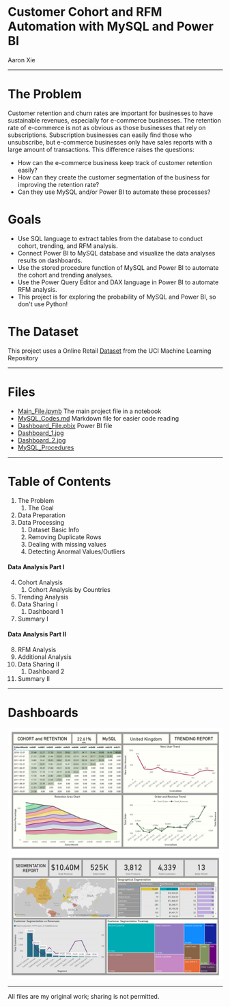 # Customer Cohort and RFM Automation with MySQL and Power BI
Aaron Xie
___

# The Problem
Customer retention and churn rates are important for businesses to have sustainable revenues, especially for e-commerce businesses. The retention rate of e-commerce is not as obvious as those businesses that rely on subscriptions. Subscription businesses can easily find those who unsubscribe, but e-commerce businesses only have sales reports with a large amount of transactions. This difference raises the questions: 
* How can the e-commerce business keep track of customer retention easily? 
* How can they create the customer segmentation of the business for improving the retention rate?
* Can they use MySQL and/or Power BI to automate these processes?

# Goals
* Use SQL language to extract tables from the database to conduct cohort, trending, and RFM analysis.
* Connect Power BI to MySQL database and visualize the data analyses results on dashboards.
* Use the stored procedure function of MySQL and Power BI to automate the cohort and trending analyses.
* Use the Power Query Editor and DAX language in Power BI to automate RFM analysis.
* This project is for exploring the probability of MySQL and Power BI, so don't use Python!

# The Dataset
This project uses a Online Retail [Dataset](https://archive.ics.uci.edu/ml/datasets/online+retail) from the UCI Machine Learning Repository
___
# Files
* [Main_File.ipynb](https://github.com/aaronxxie/Cohort-RFM-MySQL/blob/main/Main_File.ipynb) The main project file in a notebook
* [MySQL_Codes.md](https://github.com/aaronxxie/Cohort-RFM-MySQL/blob/main/MySQL_Codes.md) Markdown file for easier code reading
* [Dashboard_File.pbix](https://github.com/aaronxxie/Cohort-RFM-MySQL/blob/main/Dashboard_File.pbix) Power BI file
* [Dashboard_1.jpg](https://github.com/aaronxxie/Cohort-RFM-MySQL/blob/main/Dashboard_1.jpg)
* [Dashboard_2.jpg](https://github.com/aaronxxie/Cohort-RFM-MySQL/blob/main/Dashboard_2.jpg)
* [MySQL_Procedures](https://github.com/aaronxxie/Cohort-RFM-MySQL/tree/main/MySQL_Procedures)
___
# Table of Contents
1. The Problem
    1. The Goal
2. Data Preparation
3. Data Processing
    1. Dataset Basic Info
    2. Removing Duplicate Rows
    3. Dealing with missing values
    4. Detecting Anormal Values/Outliers

#### Data Analysis Part I
4. Cohort Analysis
    1. Cohort Analysis by Countries
5. Trending Analysis
6. Data Sharing I
    1. Dashboard 1
7. Summary I

#### Data Analysis Part II
8. RFM Analysis
9. Additional Analysis
10. Data Sharing II
    1. Dashboard 2
11. Summary II
___
# Dashboards
![Dashboard 1](https://github.com/aaronxxie/cohort-RFM-MySQL/blob/main/Dashboard_1.jpg?raw=true)
![Dashboard 2](https://github.com/aaronxxie/Cohort-RFM-MySQL/blob/main/Dashboard_2.jpg?raw=true)
___
All files are my original work; sharing is not permitted.
